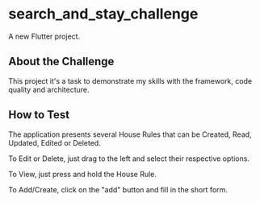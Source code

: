 # search_and_stay_challenge

A new Flutter project.

## About the Challenge

This project it's a task to demonstrate my skills with the framework, code quality and architecture.

## How to Test

The application presents several House Rules that can be Created, Read, Updated, Edited or Deleted.

To Edit or Delete, just drag to the left and select their respective options.

To View, just press and hold the House Rule.

To Add/Create, click on the "add" button and fill in the short form.





